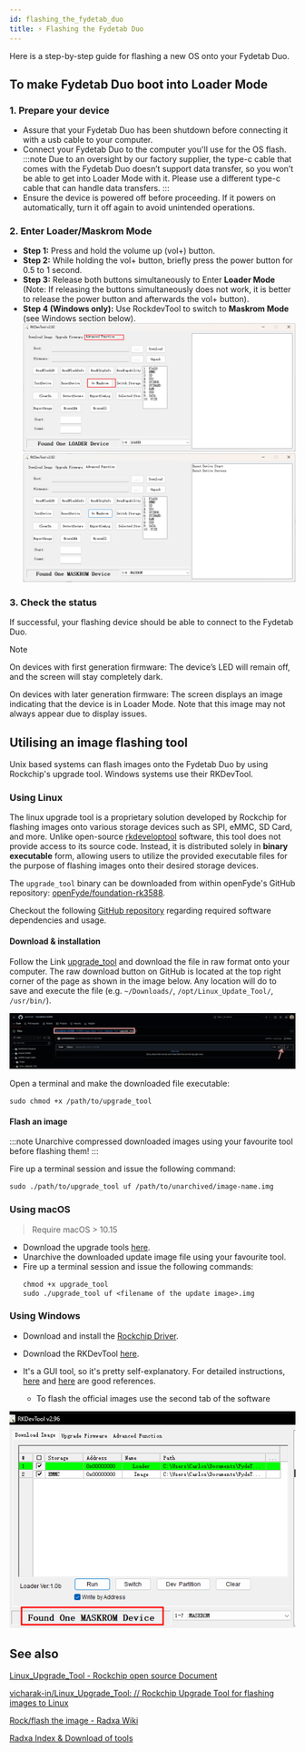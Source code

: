 ```yaml
---
id: flashing_the_fydetab_duo
title: ⚡️ Flashing the Fydetab Duo
---
```


Here is a step-by-step guide for flashing a new OS onto your Fydetab Duo.

## To make Fydetab Duo boot into Loader Mode

### 1. Prepare your device

- Assure that your Fydetab Duo has been shutdown before connecting it with a usb cable to your computer.
- Connect your Fydetab Duo to the computer you'll use for the OS flash.
  :::note
  Due to an oversight by our factory supplier, the type-c cable that comes with the Fydetab Duo doesn’t support data transfer, so you won’t be able to get into Loader Mode with it. Please use a different type-c cable that can handle data transfers.
  :::
- Ensure the device is powered off before proceeding. If it powers on automatically, turn it off again to avoid unintended operations.

### 2. Enter Loader/Maskrom Mode

- **Step 1:** Press and hold the volume up (vol+) button.
- **Step 2:** While holding the vol+ button, briefly press the power button for 0.5 to 1 second.
- **Step 3:** Release both buttons simultaneously to Enter **Loader Mode** (Note: If releasing the buttons simultaneously does not work, it is better to release the power button and afterwards the vol+ button).
- **Step 4 (Windows only):** Use RockdevTool to switch to **Maskrom Mode** (see Windows section below).
![](/img/go_maskrom_mode.png)
![](/img/maskrom_mode_in_rockdev.png)

### 3. Check the status

If successful, your flashing device should be able to connect to the Fydetab Duo.

> [!NOTE]
> On devices with first generation firmware: The device’s LED will remain off, and the screen will stay completely dark.
>
> On devices with later generation firmware: The screen displays an image indicating that the device is in Loader Mode. Note that this image may not always appear due to display issues.

## Utilising an image flashing tool

Unix based systems can flash images onto the Fydetab Duo by using Rockchip's upgrade tool. Windows systems use their RKDevTool.

### Using Linux

The linux upgrade tool is a proprietary solution developed by Rockchip for flashing images onto various storage devices such as SPI, eMMC, SD Card, and more. Unlike open-source [rkdeveloptool](https://github.com/rockchip-linux/rkdeveloptool) software, this tool does not provide access to its source code. Instead, it is distributed solely in **binary executable** form, allowing users to utilize the provided executable files for the purpose of flashing images onto their desired storage devices.

The `upgrade_tool` binary can be downloaded from within openFyde's GitHub repository: [openFyde/foundation-rk3588](https://github.com/openFyde/foundation-rk3588/blob/main/rk3588-image-maker/Linux_Upgrade_Tool).

Checkout the following [GitHub repository](https://github.com/vicharak-in/Linux_Upgrade_Tool) regarding required software dependencies and usage.

#### Download & installation

Follow the Link [upgrade_tool](https://github.com/openFyde/foundation-rk3588/blob/main/rk3588-image-maker/Linux_Upgrade_Tool/upgrade_tool) and download the file in raw format onto your computer. The raw download button on GitHub is located at the top right corner of the page as shown in the image below. Any location will do to save and execute the file (e.g. `~/Downloads/`, `/opt/Linux_Update_Tool/`, `/usr/bin/`).

![github raw download button](../static/img/upgrade-tool_github_linux_download-raw.jpg)

Open a terminal and make the downloaded file executable:

```
sudo chmod +x /path/to/upgrade_tool
```

#### Flash an image

:::note
Unarchive compressed downloaded images using your favourite tool before flashing them!
:::

Fire up a terminal session and issue the following command:

```
sudo ./path/to/upgrade_tool uf /path/to/unarchived/image-name.img
```

### Using macOS

> Require macOS > 10.15
- Download the upgrade tools [here](https://download.fydeos.io/utils/upgrade_tool_v2.3_mac.zip).
- Unarchive the downloaded update image file using your favourite tool.
- Fire up a terminal session and issue the following commands:
  ```
  chmod +x upgrade_tool
  sudo ./upgrade_tool uf <filename of the update image>.img
  ```

### Using Windows

- Download and install the [Rockchip Driver](https://dl.radxa.com/tools/windows/DriverAssitant_v5.0.zip).
- Download the RKDevTool [here](https://download.fydeos.io/utils/windows_RKDevTool_Release_v2.92.zip).
- It's a GUI tool, so it's pretty self-explanatory. For detailed instructions, [here](https://wiki.radxa.com/Android/android_tool) and [here](https://opensource.rock-chips.com/wiki_AndroidTool) are good references.

  - To flash the official images use the second tab of the software

![](/img/flashing_official_imges_windows.png)

## See also

[Linux_Upgrade_Tool - Rockchip open source Document](https://opensource.rock-chips.com/wiki_Upgradetool)

[vicharak-in/Linux_Upgrade_Tool: // Rockchip Upgrade Tool for flashing images to Linux](https://github.com/vicharak-in/Linux_Upgrade_Tool)

[Rock/flash the image - Radxa Wiki](https://wiki.radxa.com/Rock/flash_the_image)

[Radxa Index & Download of tools](https://dl.radxa.com/tools/)
